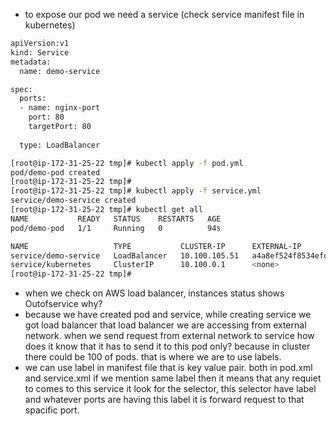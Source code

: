 - to expose our pod we need a service (check service manifest file in kubernetes)

```sh
apiVersion:v1
kind: Service
metadata:
  name: demo-service

spec:
  ports:
  - name: nginx-port
    port: 80
    targetPort: 80
  
  type: LoadBalancer
```
```sh
[root@ip-172-31-25-22 tmp]# kubectl apply -f pod.yml 
pod/demo-pod created
[root@ip-172-31-25-22 tmp]#
[root@ip-172-31-25-22 tmp]# kubectl apply -f service.yml 
service/demo-service created
[root@ip-172-31-25-22 tmp]# kubectl get all
NAME           READY   STATUS    RESTARTS   AGE
pod/demo-pod   1/1     Running   0          94s

NAME                   TYPE           CLUSTER-IP      EXTERNAL-IP                                                               PORT(S)        AGE
service/demo-service   LoadBalancer   10.100.105.51   a4a8ef524f8534efdb1def59d574592e-1383756895.us-east-1.elb.amazonaws.com   80:31423/TCP   13s
service/kubernetes     ClusterIP      10.100.0.1      <none>                                                                    443/TCP        4h11m
[root@ip-172-31-25-22 tmp]#
```

- when we check on AWS load balancer, instances status shows Outofservice why?
- because we have created pod and service, while creating service we got load balancer that load balancer we are accessing from external network. when we send request from external network to service how does it know that it has to send it to this pod only? because in cluster there could be 100 of pods. that is where we are to use labels.
- we can use label in manifest file that is key value pair. both in pod.xml and service.xml if we mention same label then it means that any requiet to comes to this service it look for the selector, this selector have label and whatever ports are having this label it is forward request to that spacific port.

